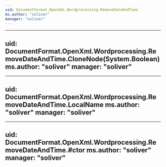 ```yaml
---
uid: DocumentFormat.OpenXml.Wordprocessing.RemoveDateAndTime
ms.author: "soliver"
manager: "soliver"
---
```


---
uid: DocumentFormat.OpenXml.Wordprocessing.RemoveDateAndTime.CloneNode(System.Boolean)
ms.author: "soliver"
manager: "soliver"
---

---
uid: DocumentFormat.OpenXml.Wordprocessing.RemoveDateAndTime.LocalName
ms.author: "soliver"
manager: "soliver"
---

---
uid: DocumentFormat.OpenXml.Wordprocessing.RemoveDateAndTime.#ctor
ms.author: "soliver"
manager: "soliver"
---

